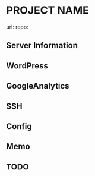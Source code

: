 # PROJECT NAME

url: 
repo: 

## Server Information

## WordPress

## GoogleAnalytics

## SSH

## Config

## Memo

## TODO

